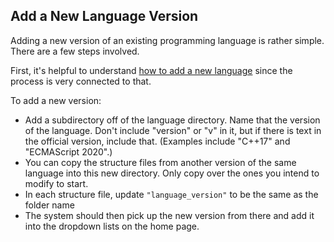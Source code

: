## Add a New Language Version

Adding a new version of an existing programming language is rather simple. There are a few steps involved.

First, it's helpful to understand [how to add a new language](../thesaurus/add-new-lang.md) since the process is very connected to that.

To add a new version:

* Add a subdirectory off of the language directory. Name that the version of the language. Don't include "version" or "v" in it, but if there is text in the official version, include that. (Examples include "C++17" and "ECMAScript 2020".)
* You can copy the structure files from another version of the same language into this new directory. Only copy over the ones you intend to modify to start.
* In each structure file, update `"language_version"` to be the same as the folder name
* The system should then pick up the new version from there and add it into the dropdown lists on the home page.

